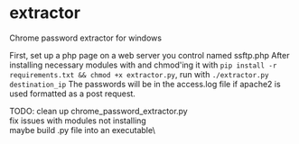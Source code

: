 # extractor
Chrome password extractor for windows

First, set up a php page on a web server you control named ssftp.php
After installing necessary modules with and chmod'ing it with `pip install -r requirements.txt && chmod +x extractor.py`, run with
`./extractor.py destination_ip`
The passwords will be in the access.log file if apache2 is used formatted as a post request.

TODO: clean up chrome_password_extractor.py\
      fix issues with modules not installing\
      maybe build .py file into an executable\
